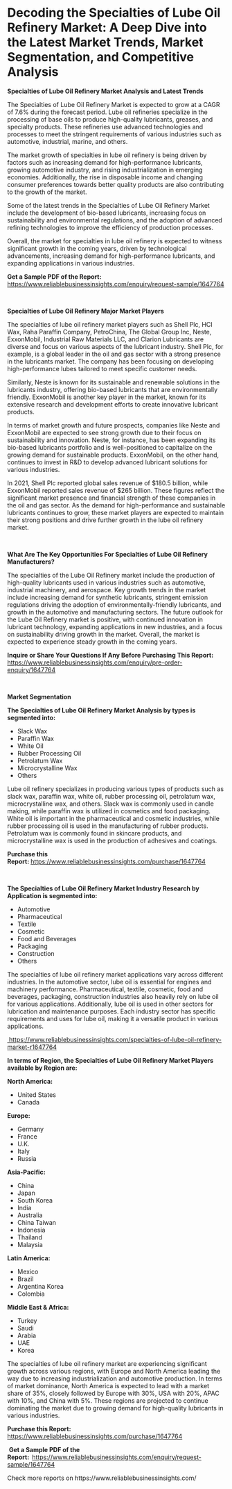 <p><h1>Decoding the Specialties of Lube Oil Refinery Market: A Deep Dive into the Latest Market Trends, Market Segmentation, and Competitive Analysis</h1></p><p><strong>Specialties of Lube Oil Refinery Market Analysis and Latest Trends</strong></p>
<p><p>The Specialties of Lube Oil Refinery Market is expected to grow at a CAGR of 7.6% during the forecast period. Lube oil refineries specialize in the processing of base oils to produce high-quality lubricants, greases, and specialty products. These refineries use advanced technologies and processes to meet the stringent requirements of various industries such as automotive, industrial, marine, and others.</p><p>The market growth of specialties in lube oil refinery is being driven by factors such as increasing demand for high-performance lubricants, growing automotive industry, and rising industrialization in emerging economies. Additionally, the rise in disposable income and changing consumer preferences towards better quality products are also contributing to the growth of the market.</p><p>Some of the latest trends in the Specialties of Lube Oil Refinery Market include the development of bio-based lubricants, increasing focus on sustainability and environmental regulations, and the adoption of advanced refining technologies to improve the efficiency of production processes.</p><p>Overall, the market for specialties in lube oil refinery is expected to witness significant growth in the coming years, driven by technological advancements, increasing demand for high-performance lubricants, and expanding applications in various industries.</p></p>
<p><strong>Get a Sample PDF of the Report:&nbsp;</strong> <a href="https://www.reliablebusinessinsights.com/enquiry/request-sample/1647764">https://www.reliablebusinessinsights.com/enquiry/request-sample/1647764</a></p>
<p>&nbsp;</p>
<p><strong>Specialties of Lube Oil Refinery Major Market Players</strong></p>
<p><p>The specialties of lube oil refinery market players such as Shell Plc, HCI Wax, Raha Paraffin Company, PetroChina, The Global Group Inc, Neste, ExxonMobil, Industrial Raw Materials LLC, and Clarion Lubricants are diverse and focus on various aspects of the lubricant industry. Shell Plc, for example, is a global leader in the oil and gas sector with a strong presence in the lubricants market. The company has been focusing on developing high-performance lubes tailored to meet specific customer needs.</p><p>Similarly, Neste is known for its sustainable and renewable solutions in the lubricants industry, offering bio-based lubricants that are environmentally friendly. ExxonMobil is another key player in the market, known for its extensive research and development efforts to create innovative lubricant products.</p><p>In terms of market growth and future prospects, companies like Neste and ExxonMobil are expected to see strong growth due to their focus on sustainability and innovation. Neste, for instance, has been expanding its bio-based lubricants portfolio and is well-positioned to capitalize on the growing demand for sustainable products. ExxonMobil, on the other hand, continues to invest in R&D to develop advanced lubricant solutions for various industries.</p><p>In 2021, Shell Plc reported global sales revenue of $180.5 billion, while ExxonMobil reported sales revenue of $265 billion. These figures reflect the significant market presence and financial strength of these companies in the oil and gas sector. As the demand for high-performance and sustainable lubricants continues to grow, these market players are expected to maintain their strong positions and drive further growth in the lube oil refinery market.</p></p>
<p>&nbsp;</p>
<p><strong>What Are The Key Opportunities For Specialties of Lube Oil Refinery Manufacturers?</strong></p>
<p><p>The specialties of the Lube Oil Refinery market include the production of high-quality lubricants used in various industries such as automotive, industrial machinery, and aerospace. Key growth trends in the market include increasing demand for synthetic lubricants, stringent emission regulations driving the adoption of environmentally-friendly lubricants, and growth in the automotive and manufacturing sectors. The future outlook for the Lube Oil Refinery market is positive, with continued innovation in lubricant technology, expanding applications in new industries, and a focus on sustainability driving growth in the market. Overall, the market is expected to experience steady growth in the coming years.</p></p>
<p><strong>Inquire or Share Your Questions If Any Before Purchasing This Report:</strong> <a href="https://www.reliablebusinessinsights.com/enquiry/pre-order-enquiry/1647764">https://www.reliablebusinessinsights.com/enquiry/pre-order-enquiry/1647764</a></p>
<p>&nbsp;</p>
<p><strong>Market Segmentation</strong></p>
<p><strong>The Specialties of Lube Oil Refinery Market Analysis by types is segmented into:</strong></p>
<p><ul><li>Slack Wax</li><li>Paraffin Wax</li><li>White Oil</li><li>Rubber Processing Oil</li><li>Petrolatum Wax</li><li>Microcrystalline Wax</li><li>Others</li></ul></p>
<p><p>Lube oil refinery specializes in producing various types of products such as slack wax, paraffin wax, white oil, rubber processing oil, petrolatum wax, microcrystalline wax, and others. Slack wax is commonly used in candle making, while paraffin wax is utilized in cosmetics and food packaging. White oil is important in the pharmaceutical and cosmetic industries, while rubber processing oil is used in the manufacturing of rubber products. Petrolatum wax is commonly found in skincare products, and microcrystalline wax is used in the production of adhesives and coatings.</p></p>
<p><strong>Purchase this Report:&nbsp;</strong><a href="https://www.reliablebusinessinsights.com/purchase/1647764">https://www.reliablebusinessinsights.com/purchase/1647764</a></p>
<p>&nbsp;</p>
<p><strong>The Specialties of Lube Oil Refinery Market Industry Research by Application is segmented into:</strong></p>
<p><ul><li>Automotive</li><li>Pharmaceutical</li><li>Textile</li><li>Cosmetic</li><li>Food and Beverages</li><li>Packaging</li><li>Construction</li><li>Others</li></ul></p>
<p><p>The specialties of lube oil refinery market applications vary across different industries. In the automotive sector, lube oil is essential for engines and machinery performance. Pharmaceutical, textile, cosmetic, food and beverages, packaging, construction industries also heavily rely on lube oil for various applications. Additionally, lube oil is used in other sectors for lubrication and maintenance purposes. Each industry sector has specific requirements and uses for lube oil, making it a versatile product in various applications.</p></p>
<p><a href="https://www.reliablebusinessinsights.com/specialties-of-lube-oil-refinery-market-r1647764">&nbsp;https://www.reliablebusinessinsights.com/specialties-of-lube-oil-refinery-market-r1647764</a></p>
<p><strong>In terms of Region, the Specialties of Lube Oil Refinery Market Players available by Region are:</strong></p>
<p>
    <p> <strong> North America: </strong>
        <ul>
            <li>United States</li>
            <li>Canada</li>
        </ul>
        </p> 
    <p> <strong> Europe: </strong>
        <ul>
            <li>Germany</li>
            <li>France</li>
            <li>U.K.</li>
            <li>Italy</li>
            <li>Russia</li>
        </ul>
        </p> 
    <p> <strong> Asia-Pacific: </strong>
        <ul>
            <li>China</li>
            <li>Japan</li>
            <li>South Korea</li>
            <li>India</li>
            <li>Australia</li>
            <li>China Taiwan</li>
            <li>Indonesia</li>
            <li>Thailand</li>
            <li>Malaysia</li>
        </ul>
        </p> 
    <p> <strong> Latin America: </strong>
        <ul>
            <li>Mexico</li>
            <li>Brazil</li>
            <li>Argentina Korea</li>
            <li>Colombia</li>
        </ul>
        </p> 
    <p> <strong> Middle East & Africa: </strong>
        <ul>
            <li>Turkey</li>
            <li>Saudi</li>
            <li>Arabia</li>
            <li>UAE</li>
            <li>Korea</li>
        </ul>
    </p>
    </p>
<p><p>The specialties of lube oil refinery market are experiencing significant growth across various regions, with Europe and North America leading the way due to increasing industrialization and automotive production. In terms of market dominance, North America is expected to lead with a market share of 35%, closely followed by Europe with 30%, USA with 20%, APAC with 10%, and China with 5%. These regions are projected to continue dominating the market due to growing demand for high-quality lubricants in various industries.</p></p>
<p><strong>Purchase this Report: </strong><a href="https://www.reliablebusinessinsights.com/purchase/1647764">https://www.reliablebusinessinsights.com/purchase/1647764</a></p>
<p>&nbsp;<strong>Get a Sample PDF of the Report:&nbsp;&nbsp;</strong><a href="https://www.reliablebusinessinsights.com/enquiry/request-sample/1647764">https://www.reliablebusinessinsights.com/enquiry/request-sample/1647764</a></p>
<p><strong></strong></p>
<p>Check more reports on https://www.reliablebusinessinsights.com/</p>